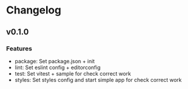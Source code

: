 # Changelog

## v0.1.0

### Features
- package: Set package.json + init
- lint: Set eslint config + editorconfig
- test: Set vitest + sample for check correct work
- styles: Set styles config and start simple app for check correct work
